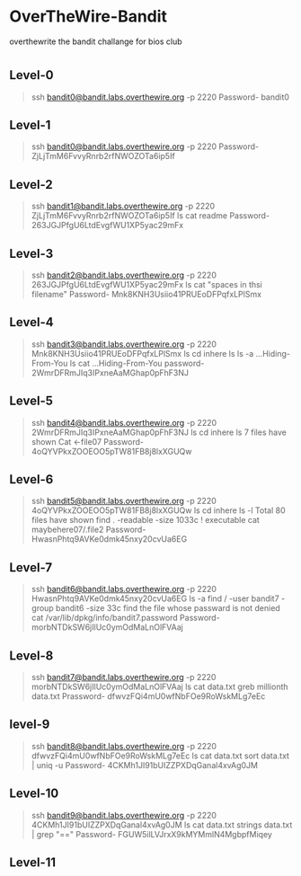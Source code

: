 # OverTheWire-Bandit
overthewrite the bandit challange for bios club 
#

## Level-0
>ssh bandit0@bandit.labs.overthewire.org -p 2220
>Password- bandit0

## Level-1
>ssh bandit0@bandit.labs.overthewire.org -p 2220
>Password- ZjLjTmM6FvvyRnrb2rfNWOZOTa6ip5If

## Level-2
>ssh bandit1@bandit.labs.overthewire.org -p 2220
>ZjLjTmM6FvvyRnrb2rfNWOZOTa6ip5If
>ls
>cat readme
>Password- 263JGJPfgU6LtdEvgfWU1XP5yac29mFx

## Level-3
>ssh bandit2@bandit.labs.overthewire.org -p 2220
>263JGJPfgU6LtdEvgfWU1XP5yac29mFx
>ls
>cat "spaces in thsi filename"
>Password- Mnk8KNH3Usiio41PRUEoDFPqfxLPlSmx

## Level-4
>ssh bandit3@bandit.labs.overthewire.org -p 2220
>Mnk8KNH3Usiio41PRUEoDFPqfxLPlSmx
>ls
>cd inhere
>ls
>ls -a
...Hiding-From-You
>ls
>cat ...Hiding-From-You
>password- 2WmrDFRmJIq3IPxneAaMGhap0pFhF3NJ

## Level-5
>ssh bandit4@bandit.labs.overthewire.org -p 2220
>2WmrDFRmJIq3IPxneAaMGhap0pFhF3NJ
>ls
>cd inhere
>ls
7 files have shown
>Cat <-file07
>Password- 4oQYVPkxZOOEOO5pTW81FB8j8lxXGUQw

## Level-6
>ssh bandit5@bandit.labs.overthewire.org -p 2220
>4oQYVPkxZOOEOO5pTW81FB8j8lxXGUQw
>ls
>cd inhere
>ls -l
Total 80 files have shown
>find . -readable -size 1033c ! executable
>cat maybehere07/.file2
>Password- HwasnPhtq9AVKe0dmk45nxy20cvUa6EG

## Level-7
>ssh bandit6@bandit.labs.overthewire.org -p 2220
>HwasnPhtq9AVKe0dmk45nxy20cvUa6EG
>ls -a
>find / -user bandit7 -group bandit6 -size 33c
find the file whose passward is not denied
>cat /var/lib/dpkg/info/bandit7.password
>Password- morbNTDkSW6jIlUc0ymOdMaLnOlFVAaj

## Level-8
>ssh bandit7@bandit.labs.overthewire.org -p 2220
>morbNTDkSW6jIlUc0ymOdMaLnOlFVAaj
>ls
>cat data.txt
>greb millionth data.txt
>Prassword- dfwvzFQi4mU0wfNbFOe9RoWskMLg7eEc

## level-9
>ssh bandit8@bandit.labs.overthewire.org -p 2220
>dfwvzFQi4mU0wfNbFOe9RoWskMLg7eEc
>ls
>cat data.txt
>sort data.txt | uniq -u
>Password- 4CKMh1JI91bUIZZPXDqGanal4xvAg0JM

## Level-10
>ssh bandit9@bandit.labs.overthewire.org -p 2220
>4CKMh1JI91bUIZZPXDqGanal4xvAg0JM
>ls
>cat data.txt
>strings data.txt | grep "=="
>Password- FGUW5ilLVJrxX9kMYMmlN4MgbpfMiqey

## Level-11
